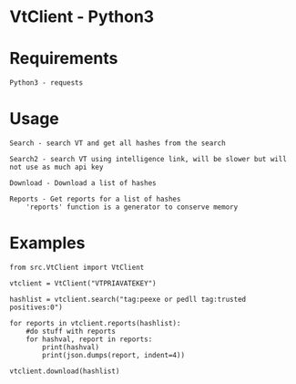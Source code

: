 # VtClient - Python3

# Requirements

    Python3 - requests

# Usage

    Search - search VT and get all hashes from the search
    
    Search2 - search VT using intelligence link, will be slower but will not use as much api key

    Download - Download a list of hashes

    Reports - Get reports for a list of hashes
        'reports' function is a generator to conserve memory

# Examples

    from src.VtClient import VtClient

    vtclient = VtClient("VTPRIAVATEKEY")

    hashlist = vtclient.search("tag:peexe or pedll tag:trusted positives:0")

    for reports in vtclient.reports(hashlist):
        #do stuff with reports
        for hashval, report in reports:
            print(hashval)
            print(json.dumps(report, indent=4))
    
    vtclient.download(hashlist)
    
    

